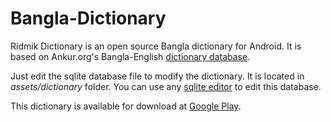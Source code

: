 Bangla-Dictionary
=================

Ridmik Dictionary is an open source Bangla dictionary for Android. It is based on Ankur.org's Bangla-English [dictionary database](http://www.bengalinux.org/english-to-bengali-dictionary/about.htm).

Just edit the sqlite database file to modify the dictionary. It is located in *assets/dictionary* folder. You can use any [sqlite editor](http://stackoverflow.com/questions/835069/which-sqlite-administration-console-do-you-recommend) to edit this database.

This dictionary is available for download at [Google Play](https://play.google.com/store/apps/details?id=buet.rafi.dictionary).




